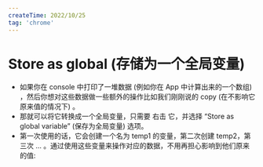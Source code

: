 ```yaml
---
createTime: 2022/10/25
tag: 'chrome'
---
```

# Store as global (存储为一个全局变量)

* 如果你在 console 中打印了一堆数据 (例如你在 App 中计算出来的一个数组) ，然后你想对这些数据做一些额外的操作比如我们刚刚说的 copy (在不影响它原来值的情况下) 。
* 那就可以将它转换成一个全局变量，只需要 右击 它，并选择 “Store as global variable” (保存为全局变量) 选项。
* 第一次使用的话，它会创建一个名为 temp1 的变量，第二次创建 temp2，第三次 ... 。通过使用这些变量来操作对应的数据，不用再担心影响到他们原来的值:
